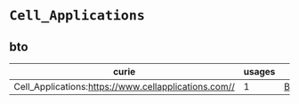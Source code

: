 # `Cell_Applications`

## bto

| curie                                                |   usages | nodes                                             |
|------------------------------------------------------|----------|---------------------------------------------------|
| Cell_Applications:https://www.cellapplications.com// |        1 | [BTO:0006031](https://bioregistry.io/BTO:0006031) |

